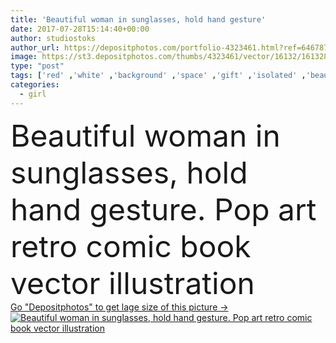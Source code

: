 ```yaml
---
title: 'Beautiful woman in sunglasses, hold hand gesture'
date: 2017-07-28T15:14:40+00:00
author: studiostoks
author_url: https://depositphotos.com/portfolio-4323461.html?ref=64678756
image: https://st3.depositphotos.com/thumbs/4323461/vector/16132/161328218/api_thumb_450.jpg?forcejpeg=true
type: "post"
tags: ['red' ,'white' ,'background' ,'space' ,'gift' ,'isolated' ,'beautiful' ,'happy' ,'holiday' ,'empty' ,'holding' ,'person' ,'sign' ,'human' ,'palm' ,'girl' ,'female' ,'young' ,'summer' ,'adult' ,'people' ,'beauty' ,'detail' ,'portrait' ,'face' ,'style' ,'hand' ,'fashion' ,'open' ,'symbol' ,'emotion' ,'woman' ,'finger' ,'thumb' ,'makeup' ,'hairstyle' ,'joyful' ,'Presentation' ,'looking' ,'sunglasses' ,'advertising' ,'excited' ,'gesture' ,'give' ,'showing' ,'offer' ,'ad' ,'gum' ,'presenting' ,'pleading' ]
categories: 
  - girl
---
```

<div aling="center">
            <font size="60"> Beautiful woman in sunglasses, hold hand gesture. Pop art retro comic book vector illustration</font>   
</div>
<div>
    <a href='https://st3.depositphotos.com/thumbs/4323461/vector/16132/161328218/api_thumb_450.jpg?forcejpeg=true?ref=64678756' target=_blank > Go "Depositphotos" to get lage size of this picture ->
        <img href='https://st3.depositphotos.com/thumbs/4323461/vector/16132/161328218/api_thumb_450.jpg?forcejpeg=true?ref=64678756' src='https://st3.depositphotos.com/4323461/16132/v/950/depositphotos_161328218-stock-illustration-beautiful-woman-in-sunglasses-hold.jpg?forcejpeg=true' alt='Beautiful woman in sunglasses, hold hand gesture. Pop art retro comic book vector illustration' >
    </a>
</div>
